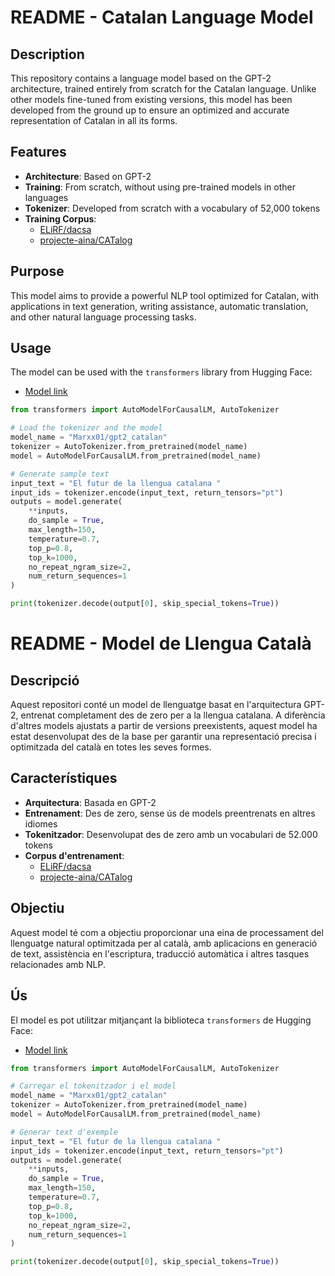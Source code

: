 # README - Catalan Language Model

## Description
This repository contains a language model based on the GPT-2 architecture, trained entirely from scratch for the Catalan language. Unlike other models fine-tuned from existing versions, this model has been developed from the ground up to ensure an optimized and accurate representation of Catalan in all its forms.

## Features
- **Architecture**: Based on GPT-2
- **Training**: From scratch, without using pre-trained models in other languages
- **Tokenizer**: Developed from scratch with a vocabulary of 52,000 tokens
- **Training Corpus**:
  - [ELiRF/dacsa](https://huggingface.co/datasets/ELiRF/dacsa)
  - [projecte-aina/CATalog](https://huggingface.co/datasets/projecte-aina/CATalog)

## Purpose
This model aims to provide a powerful NLP tool optimized for Catalan, with applications in text generation, writing assistance, automatic translation, and other natural language processing tasks.

## Usage
The model can be used with the `transformers` library from Hugging Face:
- [Model link](https://huggingface.co/Marxx01/gpt2_catalan)


```python
from transformers import AutoModelForCausalLM, AutoTokenizer

# Load the tokenizer and the model
model_name = "Marxx01/gpt2_catalan"
tokenizer = AutoTokenizer.from_pretrained(model_name)
model = AutoModelForCausalLM.from_pretrained(model_name)

# Generate sample text
input_text = "El futur de la llengua catalana "
input_ids = tokenizer.encode(input_text, return_tensors="pt")
outputs = model.generate(
    **inputs,
    do_sample = True,
    max_length=150, 
    temperature=0.7, 
    top_p=0.8,  
    top_k=1000, 
    no_repeat_ngram_size=2, 
    num_return_sequences=1
)

print(tokenizer.decode(output[0], skip_special_tokens=True))
```

# README - Model de Llengua Català

## Descripció
Aquest repositori conté un model de llenguatge basat en l'arquitectura GPT-2, entrenat completament des de zero per a la llengua catalana. A diferència d'altres models ajustats a partir de versions preexistents, aquest model ha estat desenvolupat des de la base per garantir una representació precisa i optimitzada del català en totes les seves formes.

## Característiques
- **Arquitectura**: Basada en GPT-2
- **Entrenament**: Des de zero, sense ús de models preentrenats en altres idiomes
- **Tokenitzador**: Desenvolupat des de zero amb un vocabulari de 52.000 tokens
- **Corpus d'entrenament**:
  - [ELiRF/dacsa](https://huggingface.co/datasets/ELiRF/dacsa)
  - [projecte-aina/CATalog](https://huggingface.co/datasets/projecte-aina/CATalog)

## Objectiu
Aquest model té com a objectiu proporcionar una eina de processament del llenguatge natural optimitzada per al català, amb aplicacions en generació de text, assistència en l'escriptura, traducció automàtica i altres tasques relacionades amb NLP.

## Ús
El model es pot utilitzar mitjançant la biblioteca `transformers` de Hugging Face:
- [Model link](https://huggingface.co/Marxx01/gpt2_catalan)

```python
from transformers import AutoModelForCausalLM, AutoTokenizer

# Carregar el tokenitzador i el model
model_name = "Marxx01/gpt2_catalan"
tokenizer = AutoTokenizer.from_pretrained(model_name)
model = AutoModelForCausalLM.from_pretrained(model_name)

# Generar text d'exemple
input_text = "El futur de la llengua catalana "
input_ids = tokenizer.encode(input_text, return_tensors="pt")
outputs = model.generate(
    **inputs,
    do_sample = True,
    max_length=150, 
    temperature=0.7, 
    top_p=0.8,  
    top_k=1000, 
    no_repeat_ngram_size=2, 
    num_return_sequences=1
)

print(tokenizer.decode(output[0], skip_special_tokens=True))
```
